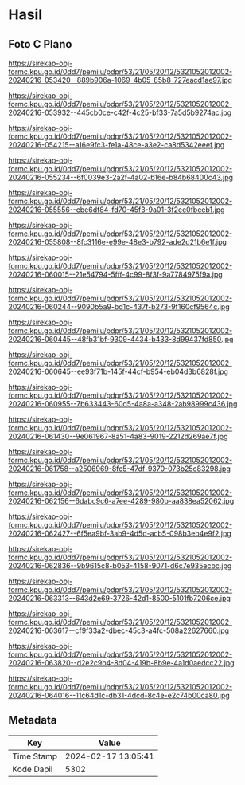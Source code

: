 # Hasil

## Foto C Plano

https://sirekap-obj-formc.kpu.go.id/0dd7/pemilu/pdpr/53/21/05/20/12/5321052012002-20240216-053420--889b906a-1069-4b05-85b8-727eacd1ae97.jpg

https://sirekap-obj-formc.kpu.go.id/0dd7/pemilu/pdpr/53/21/05/20/12/5321052012002-20240216-053932--445cb0ce-c42f-4c25-bf33-7a5d5b9274ac.jpg

https://sirekap-obj-formc.kpu.go.id/0dd7/pemilu/pdpr/53/21/05/20/12/5321052012002-20240216-054215--a16e9fc3-fe1a-48ce-a3e2-ca8d5342eeef.jpg

https://sirekap-obj-formc.kpu.go.id/0dd7/pemilu/pdpr/53/21/05/20/12/5321052012002-20240216-055234--6f0039e3-2a2f-4a02-b16e-b84b68400c43.jpg

https://sirekap-obj-formc.kpu.go.id/0dd7/pemilu/pdpr/53/21/05/20/12/5321052012002-20240216-055556--cbe6df84-fd70-45f3-9a01-3f2ee0fbeeb1.jpg

https://sirekap-obj-formc.kpu.go.id/0dd7/pemilu/pdpr/53/21/05/20/12/5321052012002-20240216-055808--8fc3116e-e99e-48e3-b792-ade2d21b6e1f.jpg

https://sirekap-obj-formc.kpu.go.id/0dd7/pemilu/pdpr/53/21/05/20/12/5321052012002-20240216-060015--21e54794-5fff-4c99-8f3f-9a7784975f9a.jpg

https://sirekap-obj-formc.kpu.go.id/0dd7/pemilu/pdpr/53/21/05/20/12/5321052012002-20240216-060244--9090b5a9-bd1c-437f-b273-9f160cf9564c.jpg

https://sirekap-obj-formc.kpu.go.id/0dd7/pemilu/pdpr/53/21/05/20/12/5321052012002-20240216-060445--48fb31bf-9309-4434-b433-8d99437fd850.jpg

https://sirekap-obj-formc.kpu.go.id/0dd7/pemilu/pdpr/53/21/05/20/12/5321052012002-20240216-060645--ee93f71b-145f-44cf-b954-eb04d3b6828f.jpg

https://sirekap-obj-formc.kpu.go.id/0dd7/pemilu/pdpr/53/21/05/20/12/5321052012002-20240216-060955--7b633443-60d5-4a8a-a348-2ab98999c436.jpg

https://sirekap-obj-formc.kpu.go.id/0dd7/pemilu/pdpr/53/21/05/20/12/5321052012002-20240216-061430--9e061967-8a51-4a83-9019-2212d269ae7f.jpg

https://sirekap-obj-formc.kpu.go.id/0dd7/pemilu/pdpr/53/21/05/20/12/5321052012002-20240216-061758--a2506969-8fc5-47df-9370-073b25c83298.jpg

https://sirekap-obj-formc.kpu.go.id/0dd7/pemilu/pdpr/53/21/05/20/12/5321052012002-20240216-062156--6dabc9c6-a7ee-4289-980b-aa838ea52062.jpg

https://sirekap-obj-formc.kpu.go.id/0dd7/pemilu/pdpr/53/21/05/20/12/5321052012002-20240216-062427--6f5ea9bf-3ab9-4d5d-acb5-098b3eb4e9f2.jpg

https://sirekap-obj-formc.kpu.go.id/0dd7/pemilu/pdpr/53/21/05/20/12/5321052012002-20240216-062836--9b9615c8-b053-4158-9071-d6c7e935ecbc.jpg

https://sirekap-obj-formc.kpu.go.id/0dd7/pemilu/pdpr/53/21/05/20/12/5321052012002-20240216-063313--643d2e69-3726-42d1-8500-5101fb7206ce.jpg

https://sirekap-obj-formc.kpu.go.id/0dd7/pemilu/pdpr/53/21/05/20/12/5321052012002-20240216-063617--cf9f33a2-dbec-45c3-a4fc-508a22627660.jpg

https://sirekap-obj-formc.kpu.go.id/0dd7/pemilu/pdpr/53/21/05/20/12/5321052012002-20240216-063820--d2e2c9b4-8d04-419b-8b9e-4a1d0aedcc22.jpg

https://sirekap-obj-formc.kpu.go.id/0dd7/pemilu/pdpr/53/21/05/20/12/5321052012002-20240216-064016--11c64d1c-db31-4dcd-8c4e-e2c74b00ca80.jpg


## Metadata

| Key        | Value               |
| ---------- | ------------------- |
| Time Stamp | 2024-02-17 13:05:41 |
| Kode Dapil | 5302                |



